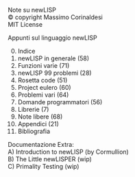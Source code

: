 Note su newLISP  
© copyright Massimo Corinaldesi  
MIT License  
    
Appunti sul linguaggio newLISP  
  
00) Indice  
01) newLISP in generale (58)  
02) Funzioni varie (71)  
03) newLISP 99 problemi (28)  
04) Rosetta code (51)  
05) Project eulero (60)  
06) Problemi vari (64)  
07) Domande programmatori (56)  
08) Librerie (7)  
09) Note libere (68)  
10) Appendici (21)  
11) Bibliografia  

Documentazione Extra:  
A) Introduction to newLISP (by Cormullion)  
B) The Little newLISPER (wip)  
C) Primality Testing (wip)



